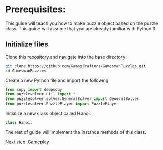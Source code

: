# Prerequisites:
This guide will teach you how to make puzzle object based on the puzzle class. This guide will assume that you are already familiar with Python 3.

## Initialize files
Clone this repository and navigate into the base directory: 

```bash
git clone https://github.com/GamesCrafters/GamesmanPuzzles.git
cd GamesmanPuzzles
```

Create a new Python file and import the following:
```python
from copy import deepcopy
from puzzlesolver.util import *
from puzzlesolver.solver.GeneralSolver import GeneralSolver
from puzzlesolver.PuzzlePlayer import PuzzlePlayer
```

Initialize a new class object called Hanoi:
```python
class Hanoi:
```

The rest of guide will implement the instance methods of this class.

[Next step: Gameplay](Gameplay.md)
